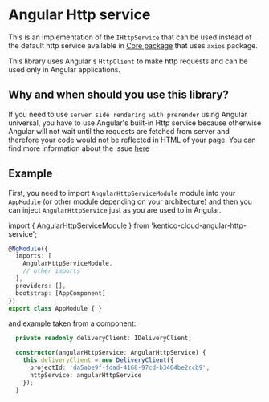 
# Angular Http service

This is an implementation of the `IHttpService` that can be used instead of the default http service available in [Core package](https://www.npmjs.com/package/kentico-cloud-core) that uses `axios` package. 

This library uses Angular's `HttpClient` to make http requests and can be used only in Angular applications.

## Why and when should you use this library? 

If you need to use `server side rendering with prerender` using Angular universal, you have to use Angular's built-in Http service because otherwise Angular will not wait until the requests are fetched from server and therefore your code would not be reflected in HTML of your page. You can find more information about the issue [here](https://github.com/Enngage/kentico-cloud-js/blob/master/doc/delivery.md)

## Example

First, you need to import `AngularHttpServiceModule` module into your `AppModule` (or other module depending on your architecture) and then you can inject `AngularHttpService` just as you are used to in Angular.

import { AngularHttpServiceModule } from 'kentico-cloud-angular-http-service';

```typescript
@NgModule({
  imports: [
    AngularHttpServiceModule,
    // other imports
  ],
  providers: [],
  bootstrap: [AppComponent]
})
export class AppModule { }
```

and example taken from a component:

```typescript
  private readonly deliveryClient: IDeliveryClient;

  constructor(angularHttpService: AngularHttpService) {
    this.deliveryClient = new DeliveryClient({
      projectId: 'da5abe9f-fdad-4168-97cd-b3464be2ccb9',
      httpService: angularHttpService
    });
  }
```
